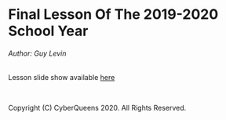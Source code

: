
# Final Lesson Of The 2019-2020 School Year


###### Author: Guy Levin

Lesson slide show available [here](https://docs.google.com/presentation/d/1bso0XYskfglBg05zlFmJlWzofrwnry03EgE_BLKtwko/edit?usp=sharing)


&nbsp;
&nbsp;

Copyright (C) CyberQueens 2020. All Rights Reserved.